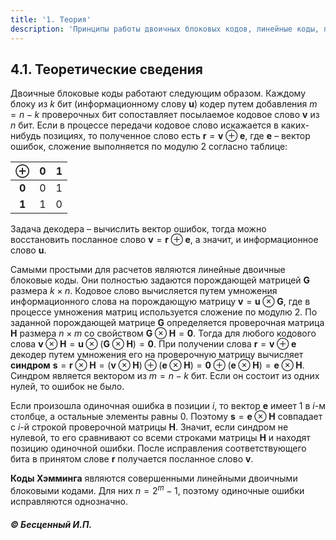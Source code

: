 ```yaml
---
title: '1. Теория'
description: 'Принципы работы двоичных блоковых кодов, линейные коды, проверочные матрицы и коды Хэмминга.'
---
```


## 4.1. Теоретические сведения

Двоичные блоковые коды работают следующим образом. Каждому блоку из $k$ бит (информационному слову **u**) кодер путем добавления $m=n-k$ проверочных бит сопоставляет посылаемое кодовое слово **v** из $n$ бит. Если в процессе передачи кодовое слово искажается в каких-нибудь позициях, то полученное слово есть $\mathbf{r} = \mathbf{v} \oplus \mathbf{e}$, где **e** – вектор ошибок, сложение выполняется по модулю 2 согласно таблице:

| $\oplus$ | 0 | 1 |
| :---: |:-:|:-:|
| **0** | 0 | 1 |
| **1** | 1 | 0 |

Задача декодера – вычислить вектор ошибок, тогда можно восстановить посланное слово $\mathbf{v} = \mathbf{r} \oplus \mathbf{e}$, а значит, и информационное слово **u**.

Самыми простыми для расчетов являются линейные двоичные блоковые коды. Они полностью задаются порождающей матрицей **G** размера $k \times n$. Кодовое слово вычисляется путем умножения информационного слова на порождающую матрицу $\mathbf{v} = \mathbf{u} \otimes \mathbf{G}$, где в процессе умножения матриц используется сложение по модулю 2.
По заданной порождающей матрице **G** определяется проверочная матрица **H** размера $n \times m$ со свойством $\mathbf{G} \otimes \mathbf{H} = \mathbf{0}$. Тогда для любого кодового слова $\mathbf{v} \otimes \mathbf{H} = \mathbf{u} \otimes (\mathbf{G} \otimes \mathbf{H}) = \mathbf{0}$. При получении слова $\mathbf{r} = \mathbf{v} \oplus \mathbf{e}$ декодер путем умножения его на проверочную матрицу вычисляет **синдром** $\mathbf{s} = \mathbf{r} \otimes \mathbf{H} = (\mathbf{v} \otimes \mathbf{H}) \oplus (\mathbf{e} \otimes \mathbf{H}) = \mathbf{0} \oplus (\mathbf{e} \otimes \mathbf{H}) = \mathbf{e} \otimes \mathbf{H}$.
Синдром является вектором из $m=n-k$ бит. Если он состоит из одних нулей, то ошибок не было.

Если произошла одиночная ошибка в позиции $i$, то вектор **e** имеет 1 в $i$-м столбце, а остальные элементы равны 0. Поэтому $\mathbf{s} = \mathbf{e} \otimes \mathbf{H}$ совпадает с $i$-й строкой проверочной матрицы **H**. Значит, если синдром не нулевой, то его сравнивают со всеми строками матрицы **H** и находят позицию одиночной ошибки. После исправления соответствующего бита в принятом слове **r** получается посланное слово **v**.

**Коды Хэмминга** являются совершенными линейными двоичными блоковыми кодами. Для них $n=2^m-1$, поэтому одиночные ошибки исправляются однозначно.

   ##### © Бесценный И.П.
